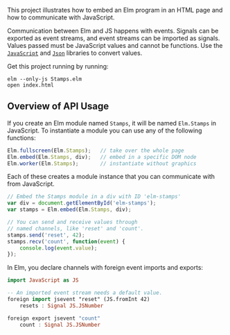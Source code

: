 This project illustrates how to embed an Elm program in an HTML
page and how to communicate with JavaScript.

Communication between Elm and JS happens with events.
Signals can be exported as event streams, and event streams
can be imported as signals. Values passed must be JavaScript
values and cannot be functions. Use the
[`JavaScript`](http://docs.elm-lang.org/library/JavaScript.elm)
and [`Json`](http://docs.elm-lang.org/library/Json.elm)
libraries to convert values.

Get this project running by running:

    elm --only-js Stamps.elm
    open index.html

## Overview of API Usage

If you create an Elm module named `Stamps`, it will be named
`Elm.Stamps` in JavaScript. To instantiate a module you can
use any of the following functions:

```javascript
Elm.fullscreen(Elm.Stamps);   // take over the whole page
Elm.embed(Elm.Stamps, div);   // embed in a specific DOM node
Elm.worker(Elm.Stamps);       // instantiate without graphics
```

Each of these creates a module instance that you can communicate
with from JavaScript.

```javascript
// Embed the Stamps module in a div with ID 'elm-stamps'
var div = document.getElementById('elm-stamps');
var stamps = Elm.embed(Elm.Stamps, div);

// You can send and receive values through
// named channels, like 'reset' and 'count'.
stamps.send('reset', 42);
stamps.recv('count', function(event) {
    console.log(event.value);
});
```

In Elm, you declare channels with foreign event imports and exports:

```haskell
import JavaScript as JS

-- An imported event stream needs a default value.
foreign import jsevent "reset" (JS.fromInt 42)
    resets : Signal JS.JSNumber

foreign export jsevent "count"
    count : Signal JS.JSNumber
```
